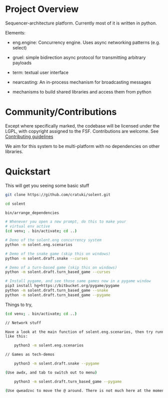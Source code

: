 # Project Overview

Sequencer-architecture platform. Currently most of it is written in python.

Elements:

* eng.engine: Concurrency engine. Uses async networking patterns (e.g. select)

* gruel: simple bidirection async protocol for transmitting arbitrary payloads

* term: textual user interface

* nearcasting: An in-process mechanism for broadcasting messages

* mechanisms to build shared libraries and access them from python


# Community/Contributions

Except where specifically marked, the codebase will be licensed under the
LGPL, with copyright assigned to the FSF. Contributions are welcome. See
[Contributing guidelines](CONTRIBUTING.md)

We aim for this system to be multi-platform with no dependencies on other
libraries.


# Quickstart

This will get you seeing some basic stuff

```bash
git clone https://github.com/cratuki/solent.git

cd solent

bin/arrange_dependencies

# Whenever you open a new prompt, do this to make your
# virtual env active
(cd venv; . bin/activate; cd ..)

# Demo of the solent.eng concurrency system
python -m solent.eng.scenarios

# Demo of the snake game (skip this on windows)
python -m solent.draft.snake --curses

# Demo of a turn-based game (skip this on windows)
python -m solent.draft.turn_based_game --curses

# Install pygame, and see those same games now in a pygame window
pip3 install hg+https://bitbucket.org/pygame/pygame
python -m solent.draft.turn_based_game --snake
python -m solent.draft.turn_based_game --pygame
```

Things to try,

```bash
(cd venv; . bin/activate; cd ..)

// Network stuff

Have a look at the main function of solent.eng.scenarios, then try running one
like this:

    python3 -m solent.eng.scenarios

// Games as tech-demos

    python3 -m solent.draft.snake --pygame

(Use awdx, and tab to switch out to menu)

    python3 -m solent.draft.turn_based_game --pygame

(Use qweadzxc to move the @ around. There is not much here at the moment)

```

